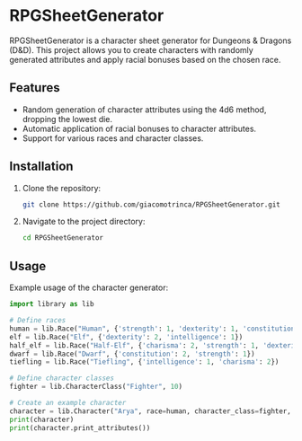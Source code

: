 # RPGSheetGenerator

RPGSheetGenerator is a character sheet generator for Dungeons & Dragons (D&D). This project allows you to create characters with randomly generated attributes and apply racial bonuses based on the chosen race.

## Features

- Random generation of character attributes using the 4d6 method, dropping the lowest die.
- Automatic application of racial bonuses to character attributes.
- Support for various races and character classes.

## Installation

1. Clone the repository:
    ```bash
    git clone https://github.com/giacomotrinca/RPGSheetGenerator.git
    ```
2. Navigate to the project directory:
    ```bash
    cd RPGSheetGenerator
    ```

## Usage

Example usage of the character generator:

```python
import library as lib

# Define races
human = lib.Race("Human", {'strength': 1, 'dexterity': 1, 'constitution': 1, 'intelligence': 1, 'wisdom': 1, 'charisma': 1})
elf = lib.Race("Elf", {'dexterity': 2, 'intelligence': 1})
half_elf = lib.Race("Half-Elf", {'charisma': 2, 'strength': 1, 'dexterity': 1})
dwarf = lib.Race("Dwarf", {'constitution': 2, 'strength': 1})
tiefling = lib.Race("Tiefling", {'intelligence': 1, 'charisma': 2})

# Define character classes
fighter = lib.CharacterClass("Fighter", 10)

# Create an example character
character = lib.Character("Arya", race=human, character_class=fighter, level=1)
print(character)
print(character.print_attributes())